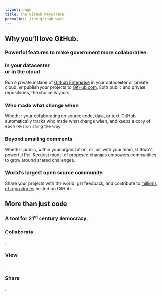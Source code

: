 ```yaml
---
layout: page
title: The GitHub Way&trade;
permalink: /the-github-way/
---
```


<div class="row feature-header" id="features">
  <div class="span12">
      <h2>Why you’ll love GitHub.</h2>
      <h3>Powerful features to make government more collaborative.</h3>
  </div>
</div>

<div class="row features">
  <div class="span3">
    <div class="icon">
      <span class="mega-octicon octicon-cloud-upload"></span>
    </div>
    <h3>In your datacenter<br/>or in the cloud</h3>
    <p>Run a private instane of <a href="http://enterprise.github.com">GitHub Enterprise</a> in your datacenter or private cloud, or publish your projects to <a href="http://github.com">GitHub.com</a>. Both public and private repositories, the choice is yours.</p>
  </div>
  <div class="span3">
    <div class="icon">
      <span class="mega-octicon octicon-git-commit"></span>
    </div>
    <h3>Who made what change when</h3>
    <p>Whether your collaborating on source code, data, or text, GitHub automatically tracks who made what change when, and keeps a copy of each revsion along the way.</p>
  </div>
  <div class="span3">
    <div class="icon">
      <span class="mega-octicon octicon-person-team"></span>
    </div>
    <h3>Beyond emailing comments</h3>
    <p>Whether public, within your organization, or just with your team, GitHub's powerful Pull Request model of proposed changes empowers communities to grow around shared challenges.</p>
  </div>
  <div class="span3">
    <div class="icon">
      <span class="mega-octicon octicon-git-branch"></span>
    </div>
    <h3>World's largest open source community.</h3>
    <p>Share your projects with the world, get feedback, and contribute to <a href="http://github.com/explore">millions of repositories</a> hosted on GitHub.</p>
  </div>
</div>

<div class="row feature-header" id="features">
  <div class="span12">
      <h2>More than just code</h2>
      <h3>A tool for 21<sup>st</sup> century democracy.</h3>
  </div>
</div>

<div class="row features">
  <div class="span4">
    <div class="icon">
      <span class="mega-octicon octicon-cloud-upload"></span>
    </div>
    <h3>Collaborate</h3>
    <p>.</p>
  </div>
  <div class="span4">
    <div class="icon">
      <span class="mega-octicon octicon-git-commit"></span>
    </div>
    <h3>View</h3>
    <p>.</p>
  </div>
  <div class="span4">
    <div class="icon">
      <span class="mega-octicon octicon-person-team"></span>
    </div>
    <h3>Share</h3>
    <p>.</p>
  </div>
</div>
